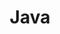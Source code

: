 ---
title: "Java"
layout: categories
permalink: /java/
author_profile: true
sidebar_main: true
sidebar:
    nav: "docs"
---